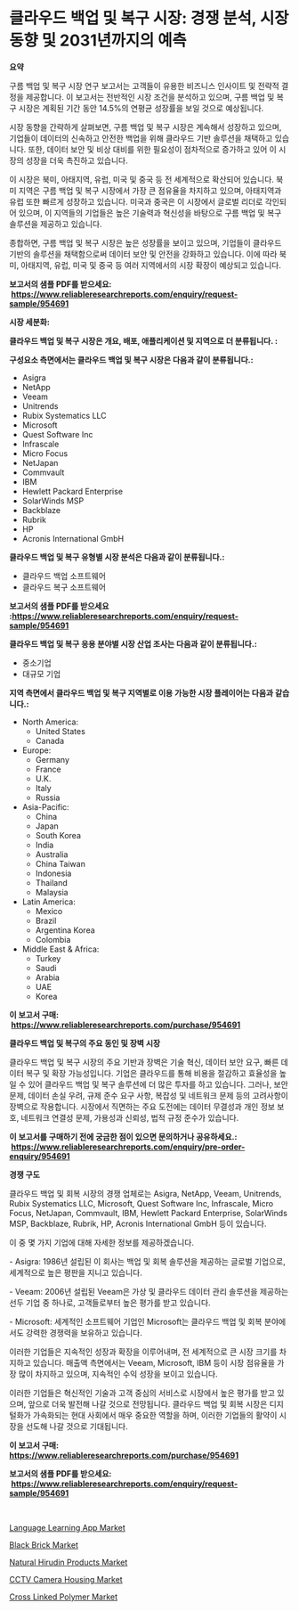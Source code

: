 <p><h1>클라우드 백업 및 복구 시장: 경쟁 분석, 시장 동향 및 2031년까지의 예측</h1></p><p><strong>요약</strong></p>
<p><p>구름 백업 및 복구 시장 연구 보고서는 고객들이 유용한 비즈니스 인사이트 및 전략적 결정을 제공합니다. 이 보고서는 전반적인 시장 조건을 분석하고 있으며, 구름 백업 및 복구 시장은 계획된 기간 동안 14.5%의 연평균 성장률을 보일 것으로 예상됩니다.</p><p>시장 동향을 간략하게 살펴보면, 구름 백업 및 복구 시장은 계속해서 성장하고 있으며, 기업들이 데이터의 신속하고 안전한 백업을 위해 클라우드 기반 솔루션을 채택하고 있습니다. 또한, 데이터 보안 및 비상 대비를 위한 필요성이 점차적으로 증가하고 있어 이 시장의 성장을 더욱 촉진하고 있습니다.</p><p>이 시장은 북미, 아태지역, 유럽, 미국 및 중국 등 전 세계적으로 확산되어 있습니다. 북미 지역은 구름 백업 및 복구 시장에서 가장 큰 점유율을 차지하고 있으며, 아태지역과 유럽 또한 빠르게 성장하고 있습니다. 미국과 중국은 이 시장에서 글로벌 리더로 각인되어 있으며, 이 지역들의 기업들은 높은 기술력과 혁신성을 바탕으로 구름 백업 및 복구 솔루션을 제공하고 있습니다.</p><p>종합하면, 구름 백업 및 복구 시장은 높은 성장률을 보이고 있으며, 기업들이 클라우드 기반의 솔루션을 채택함으로써 데이터 보안 및 안전을 강화하고 있습니다. 이에 따라 북미, 아태지역, 유럽, 미국 및 중국 등 여러 지역에서의 시장 확장이 예상되고 있습니다.</p></p>
<p><strong>보고서의 샘플 PDF를 받으세요: &nbsp;<a href="https://www.reliableresearchreports.com/enquiry/request-sample/954691">https://www.reliableresearchreports.com/enquiry/request-sample/954691</a></strong></p>
<p><strong>시장 세분화:</strong></p>
<p><strong> 클라우드 백업 및 복구 시장은 개요, 배포, 애플리케이션 및 지역으로 더 분류됩니다. :</strong></p>
<p><strong>구성요소 측면에서는 클라우드 백업 및 복구 시장은 다음과 같이 분류됩니다.:</strong></p>
<p><ul><li>Asigra</li><li>NetApp</li><li>Veeam</li><li>Unitrends</li><li>Rubix Systematics LLC</li><li>Microsoft</li><li>Quest Software Inc</li><li>Infrascale</li><li>Micro Focus</li><li>NetJapan</li><li>Commvault</li><li>IBM</li><li>Hewlett Packard Enterprise</li><li>SolarWinds MSP</li><li>Backblaze</li><li>Rubrik</li><li>HP</li><li>Acronis International GmbH</li></ul></p>
<p><strong> 클라우드 백업 및 복구 유형별 시장 분석은 다음과 같이 분류됩니다.:</strong></p>
<p><ul><li>클라우드 백업 소프트웨어</li><li>클라우드 복구 소프트웨어</li></ul></p>
<p><strong>보고서의 샘플 PDF를 받으세요 :<a href="https://www.reliableresearchreports.com/enquiry/request-sample/954691">https://www.reliableresearchreports.com/enquiry/request-sample/954691</a></strong></p>
<p><strong> 클라우드 백업 및 복구 응용 분야별 시장 산업 조사는 다음과 같이 분류됩니다.:</strong></p>
<p><ul><li>중소기업</li><li>대규모 기업</li></ul></p>
<p><strong>지역 측면에서 클라우드 백업 및 복구 지역별로 이용 가능한 시장 플레이어는 다음과 같습니다.:</strong></p>
<p><ul>
    <li>
        North America:
        <ul>
            <li>United States</li>
            <li>Canada</li>
        </ul>
    </li>
    <li>
        Europe:
        <ul>
            <li>Germany</li>
            <li>France</li>
            <li>U.K.</li>
            <li>Italy</li>
            <li>Russia</li>
        </ul>
    </li>
    <li>
        Asia-Pacific:
        <ul>
            <li>China</li>
            <li>Japan</li>
            <li>South Korea</li>
            <li>India</li>
            <li>Australia</li>
            <li>China Taiwan</li>
            <li>Indonesia</li>
            <li>Thailand</li>
            <li>Malaysia</li>
        </ul>
    </li>
    <li>
        Latin America:
        <ul>
            <li>Mexico</li>
            <li>Brazil</li>
            <li>Argentina Korea</li>
            <li>Colombia</li>
        </ul>
    </li>
    <li>
        Middle East & Africa:
        <ul>
            <li>Turkey</li>
            <li>Saudi</li>
            <li>Arabia</li>
            <li>UAE</li>
            <li>Korea</li>
        </ul>
    </li>
    </ul></p>
<p><strong>이 보고서 구매: &nbsp;<a href="https://www.reliableresearchreports.com/purchase/954691">https://www.reliableresearchreports.com/purchase/954691</a></strong></p>
<p><strong>클라우드 백업 및 복구의 주요 동인 및 장벽 시장</strong></p>
<p><p>클라우드 백업 및 복구 시장의 주요 기반과 장벽은 기술 혁신, 데이터 보안 요구, 빠른 데이터 복구 및 확장 가능성입니다. 기업은 클라우드를 통해 비용을 절감하고 효율성을 높일 수 있어 클라우드 백업 및 복구 솔루션에 더 많은 투자를 하고 있습니다. 그러나, 보안 문제, 데이터 손실 우려, 규제 준수 요구 사항, 복잡성 및 네트워크 문제 등의 고려사항이 장벽으로 작용합니다. 시장에서 직면하는 주요 도전에는 데이터 무결성과 개인 정보 보호, 네트워크 연결성 문제, 가용성과 신뢰성, 법적 규정 준수가 있습니다.</p></p>
<p><strong>이 보고서를 구매하기 전에 궁금한 점이 있으면 문의하거나 공유하세요.: &nbsp;<a href="https://www.reliableresearchreports.com/enquiry/pre-order-enquiry/954691">https://www.reliableresearchreports.com/enquiry/pre-order-enquiry/954691</a></strong></p>
<p><strong>경쟁 구도</strong></p>
<p><p>클라우드 백업 및 회복 시장의 경쟁 업체로는 Asigra, NetApp, Veeam, Unitrends, Rubix Systematics LLC, Microsoft, Quest Software Inc, Infrascale, Micro Focus, NetJapan, Commvault, IBM, Hewlett Packard Enterprise, SolarWinds MSP, Backblaze, Rubrik, HP, Acronis International GmbH 등이 있습니다. </p><p>이 중 몇 가지 기업에 대해 자세한 정보를 제공하겠습니다. </p><p>- Asigra: 1986년 설립된 이 회사는 백업 및 회복 솔루션을 제공하는 글로벌 기업으로, 세계적으로 높은 평판을 지니고 있습니다.</p><p>- Veeam: 2006년 설립된 Veeam은 가상 및 클라우드 데이터 관리 솔루션을 제공하는 선두 기업 중 하나로, 고객들로부터 높은 평가를 받고 있습니다.</p><p>- Microsoft: 세계적인 소프트웨어 기업인 Microsoft는 클라우드 백업 및 회복 분야에서도 강력한 경쟁력을 보유하고 있습니다.</p><p>이러한 기업들은 지속적인 성장과 확장을 이루어내며, 전 세계적으로 큰 시장 크기를 차지하고 있습니다. 매출액 측면에서는 Veeam, Microsoft, IBM 등이 시장 점유율을 가장 많이 차지하고 있으며, 지속적인 수익 성장을 보이고 있습니다.</p><p>이러한 기업들은 혁신적인 기술과 고객 중심의 서비스로 시장에서 높은 평가를 받고 있으며, 앞으로 더욱 발전해 나갈 것으로 전망됩니다. 클라우드 백업 및 회복 시장은 디지털화가 가속화되는 현대 사회에서 매우 중요한 역할을 하며, 이러한 기업들의 활약이 시장을 선도해 나갈 것으로 기대됩니다.</p></p>
<p><strong>이 보고서 구매: &nbsp; <a href="https://www.reliableresearchreports.com/purchase/954691">https://www.reliableresearchreports.com/purchase/954691</a></strong></p>
<p><strong>보고서의 샘플 PDF를 받으세요: &nbsp;<a href="https://www.reliableresearchreports.com/enquiry/request-sample/954691">https://www.reliableresearchreports.com/enquiry/request-sample/954691</a></strong><strong></strong></p>
<p>&nbsp;</p>
<p><p><a href="https://issuu.com/reportprime-2/docs/language-learning-app-market-size-2030.pptx">Language Learning App Market</a></p><p><a href="https://view.publitas.com/reportprime-1/black-brick-market-analysis-examines-its-scope-on-growth-opportunities-and-forecasted-trends-spanning-from-2024-to-2031/">Black Brick Market</a></p><p><a href="https://issuu.com/reportprime-2/docs/natural-hirudin-products-market-size-2030.pptx">Natural Hirudin Products Market</a></p><p><a href="https://view.publitas.com/reportprime-1/insights-into-cctv-camera-housing-market-size-analysing-market-share-trends-and-growth-from-2024-to-2031/">CCTV Camera Housing Market</a></p><p><a href="https://github.com/julyju69/Market-Research-Report-List-2/blob/main/cross-linked-polymer-market.md">Cross Linked Polymer Market</a></p></p>